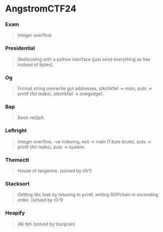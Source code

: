 AngstromCTF24
=======

<h3> Exam </h3>

> Integer overflow.

<h3> Presidential </h3>

> Shellcoding with a python interface (just send everything as hex instead of bytes).

<h3> Og </h3>

> Format string overwrite got addresses, stkchkfail -> main, puts -> printf (for leaks), stkchkfail -> onegadget.

<h3> Bap </h3>

> Basic ret2plt.

<h3> Leftright </h3>

> Integer overflow, -ve indexing, exit -> main (1 byte brute), puts -> printf (for leaks), puts -> system.

<h3> Themectl </h3>

> House of tangerine. (solved by r0r1)

<h3> Stacksort </h3>

> Getting libc leak by retuning to printf, writing ROPchain in ascending order. (solved by r0r1)

<h3> Heapify </h3>

> idk tbh (solved by tourpran)
